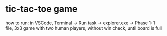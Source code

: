 # tic-tac-toe game
how to run: in VSCode, Terminal -> Run task -> explorer.exe ->
Phase 1: 1 file, 3x3 game with two human players, without win check, until board is full